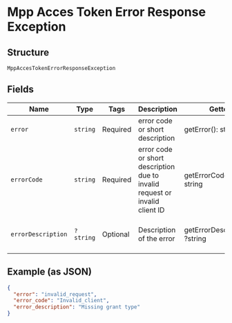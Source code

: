 
# Mpp Acces Token Error Response Exception

## Structure

`MppAccesTokenErrorResponseException`

## Fields

| Name | Type | Tags | Description | Getter | Setter |
|  --- | --- | --- | --- | --- | --- |
| `error` | `string` | Required | error code or short description | getError(): string | setError(string error): void |
| `errorCode` | `string` | Required | error code or short description due to invalid request or invalid client ID | getErrorCode(): string | setErrorCode(string errorCode): void |
| `errorDescription` | `?string` | Optional | Description of the error | getErrorDescription(): ?string | setErrorDescription(?string errorDescription): void |

## Example (as JSON)

```json
{
  "error": "invalid_request",
  "error_code": "Invalid_client",
  "error_description": "Missing grant type"
}
```

